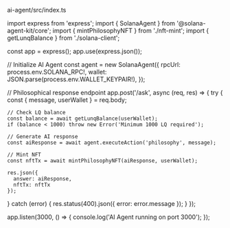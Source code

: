 ai-agent/src/index.ts

import express from 'express';
import { SolanaAgent } from '@solana-agent-kit/core';
import { mintPhilosophyNFT } from './nft-mint';
import { getLunqBalance } from './solana-client';

const app = express();
app.use(express.json());

// Initialize AI Agent
const agent = new SolanaAgent({
  rpcUrl: process.env.SOLANA_RPC!,
  wallet: JSON.parse(process.env.WALLET_KEYPAIR!),
});

// Philosophical response endpoint
app.post('/ask', async (req, res) => {
  try {
    const { message, userWallet } = req.body;
    
    // Check LQ balance
    const balance = await getLunqBalance(userWallet);
    if (balance < 1000) throw new Error('Minimum 1000 LQ required');

    // Generate AI response
    const aiResponse = await agent.executeAction('philosophy', message);
    
    // Mint NFT
    const nftTx = await mintPhilosophyNFT(aiResponse, userWallet);

    res.json({
      answer: aiResponse,
      nftTx: nftTx
    });
  } catch (error) {
    res.status(400).json({ error: error.message });
  }
});

app.listen(3000, () => {
  console.log('AI Agent running on port 3000');
});
